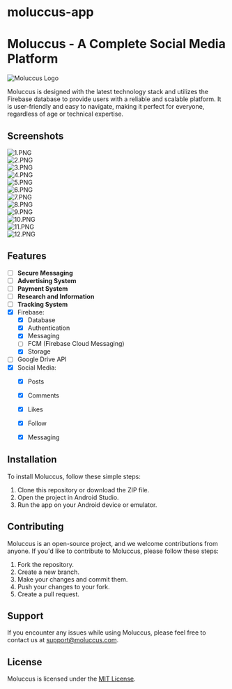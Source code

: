 # moluccus-app

# Moluccus - A Complete Social Media Platform

![Moluccus Logo](https://i.imgur.com/9G9lfsl.png)

Moluccus is designed with the latest technology stack and utilizes the Firebase database to provide users with a reliable and scalable platform. It is user-friendly and easy to navigate, making it perfect for everyone, regardless of age or technical expertise. 

## Screenshots

<div class="container">
  <div class="row">
    <div class="col">
      <img src="https://raw.githubusercontent.com/la-niina/moluccus-app/master/screenshots/1.PNG" alt="1.PNG">
    </div>
    <div class="col">
      <img src="https://raw.githubusercontent.com/la-niina/moluccus-app/master/screenshots/2.PNG" alt="2.PNG">
    </div>
    <div class="col">
      <img src="https://raw.githubusercontent.com/la-niina/moluccus-app/master/screenshots/3.PNG" alt="3.PNG">
    </div>
    <div class="col">
      <img src="https://raw.githubusercontent.com/la-niina/moluccus-app/master/screenshots/4.PNG" alt="4.PNG">
    </div>
    <div class="col">
      <img src="https://raw.githubusercontent.com/la-niina/moluccus-app/master/screenshots/5.PNG" alt="5.PNG">
    </div>
    <div class="col">
      <img src="https://raw.githubusercontent.com/la-niina/moluccus-app/master/screenshots/6.PNG" alt="6.PNG">
    </div>
    <div class="col">
      <img src="https://raw.githubusercontent.com/la-niina/moluccus-app/master/screenshots/7.PNG" alt="7.PNG">
    </div>
    <div class="col">
      <img src="https://raw.githubusercontent.com/la-niina/moluccus-app/master/screenshots/8.PNG" alt="8.PNG">
    </div>
    <div class="col">
      <img src="https://raw.githubusercontent.com/la-niina/moluccus-app/master/screenshots/9.PNG" alt="9.PNG">
    </div>
    <div class="col">
      <img src="https://raw.githubusercontent.com/la-niina/moluccus-app/master/screenshots/10.PNG" alt="10.PNG">
    </div>
    <div class="col">
      <img src="https://raw.githubusercontent.com/la-niina/moluccus-app/master/screenshots/11.PNG" alt="11.PNG">
    </div>
    <div class="col">
      <img src="https://raw.githubusercontent.com/la-niina/moluccus-app/master/screenshots/12.PNG" alt="12.PNG">
    </div>
  </div>
</div>

<style>
  /* Mobile view: 2 columns */
  @media (max-width: 767px) {
    .col {
      width: 50%;
    }
  }

  /* Tablet view: 3 columns */
  @media (min-width: 768px) and (max-width: 991px) {
    .col {
      width: 33.33%;
    }
  }

  /* Desktop view: 4 columns */
  @media (min-width: 992px) {
    .col {
      width: 25%;
    }
  }
</style>


## Features

- [ ] **Secure Messaging**
- [ ] **Advertising System**
- [ ] **Payment System**
- [ ] **Research and Information**
- [ ] **Tracking System**
- [x] Firebase:
  - [x] Database
  - [x] Authentication
  - [x] Messaging
  - [ ] FCM (Firebase Cloud Messaging)
  - [x] Storage
- [ ] Google Drive API
- [x] Social Media:
  - [x] Posts
  - [x] Comments
  - [x] Likes
  - [x] Follow
  - [x] Messaging


## Installation

To install Moluccus, follow these simple steps:

1. Clone this repository or download the ZIP file.
2. Open the project in Android Studio.
3. Run the app on your Android device or emulator.

## Contributing

Moluccus is an open-source project, and we welcome contributions from anyone. If you'd like to contribute to Moluccus, please follow these steps:

1. Fork the repository.
2. Create a new branch.
3. Make your changes and commit them.
4. Push your changes to your fork.
5. Create a pull request.

## Support

If you encounter any issues while using Moluccus, please feel free to contact us at [support@moluccus.com](mailto:support@moluccus.com).

## License

Moluccus is licensed under the [MIT License](https://opensource.org/licenses/MIT).

